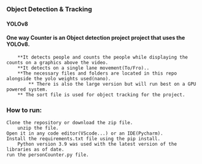 ### Object Detection & Tracking

#### YOLOv8

#### One way Counter is an Object detection project project that uses the YOLOv8.

        **It detects people and counts the people while displaying the counts on a graphics above the video.
        **It detects on a single lane movement(To/Fro)..
        **The necessary files and folders are located in this repo alongside the yolo weights used(nano).
            ** There is also the large version but will run best on a GPU powered system.
        ** The sort file is used for object tracking for the project.

### How to run:

    Clone the repository or download the zip file.
        unzip the file.
    Open it in any code editor(VScode...) or an IDE(Pycharm).
    Install the requirements.txt file using the pip install.
        Python version 3.9 was used with the latest version of the libraries as of date.
    run the personCounter.py file.
